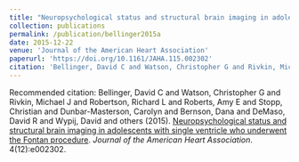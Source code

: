 ```yaml
---
title: "Neuropsychological status and structural brain imaging in adolescents with single ventricle who underwent the Fontan procedure"
collection: publications
permalink: /publication/bellinger2015a
date: 2015-12-22
venue: 'Journal of the American Heart Association'
paperurl: 'https://doi.org/10.1161/JAHA.115.002302'
citation: 'Bellinger, David C and Watson, Christopher G and Rivkin, Michael J and Robertson, Richard L and Roberts, Amy E and Stopp, Christian and Dunbar-Masterson, Carolyn and Bernson, Dana and DeMaso, David R and Wypij, David and others (2015). <u>Neuropsychological status and structural brain imaging in adolescents with single ventricle who underwent the Fontan procedure</u>. <i>Journal of the American Heart Association</i>. 4(12):e002302.'
---
```

Recommended citation: Bellinger, David C and Watson, Christopher G and Rivkin, Michael J and Robertson, Richard L and Roberts, Amy E and Stopp, Christian and Dunbar-Masterson, Carolyn and Bernson, Dana and DeMaso, David R and Wypij, David and others (2015). <u>Neuropsychological status and structural brain imaging in adolescents with single ventricle who underwent the Fontan procedure</u>. <i>Journal of the American Heart Association</i>. 4(12):e002302.